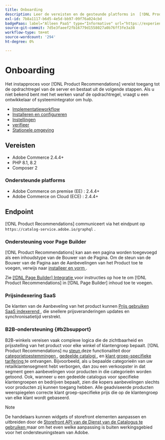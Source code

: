 ```yaml
---
title: Onboarding
description: Leer de vereisten en de gesteunde platforms in  [!DNL Product Recommendations].
exl-id: 7b8a1117-b6d5-4e5d-bb97-09f76a024cbd
badgePaas: label="Alleen PaaS" type="Informative" url="https://experienceleague.adobe.com/en/docs/commerce/user-guides/product-solutions" tooltip="Is alleen van toepassing op Adobe Commerce op Cloud-projecten (door Adobe beheerde PaaS-infrastructuur) en op projecten in het veld."
source-git-commit: 7d5e3faeef2fb16779d1558027a0b76ff3fe3a38
workflow-type: tm+mt
source-wordcount: '294'
ht-degree: 0%

---
```


# Onboarding

Het instapproces voor [!DNL Product Recommendations] vereist toegang tot de opdrachtregel van de server en bestaat uit de volgende stappen. Als u niet bekend bent met het werken vanaf de opdrachtregel, vraagt u een ontwikkelaar of systeemintegrator om hulp.

- [Implementatieworkflow](implementation-workflow.md)
- [Installeren en configureren](install-configure.md)
- [Instellingen](settings.md)
- [ verifieer ](https://developer.adobe.com/commerce/services/shared-services/storefront-events/collector/verify/)
- [Stationele omgeving](staging-environment.md)

## Vereisten

- Adobe Commerce 2.4.4+
- PHP 8.1, 8.2
- Composer 2

### Ondersteunde platforms

- Adobe Commerce on premise (EE) : 2.4.4+
- Adobe Commerce on Cloud (ECE) : 2.4.4+

## Endpoint

[!DNL Product Recommendations] communiceert via het eindpunt op `https://catalog-service.adobe.io/graphql` .

### Ondersteuning voor Page Builder

[!DNL Product Recommendations] kan aan een pagina worden toegevoegd als een inhoudstype van de Bouwer van de Pagina. Om de steun van de Bouwer van de Pagina aan de Aanbevelingen van het Product toe te voegen, verwijs naar [ installeer en vorm ](install-configure.md).

Zie [[!DNL Page Builder]  Integratie ](page-builder.md) voor instructies op hoe te om [!DNL Product Recommendations] in [!DNL Page Builder] inhoud toe te voegen.

### Prijsindexering SaaS

De klanten van de Aanbeveling van het product kunnen [ Prijs gebruiken SaaS indexerend ](../price-index/price-indexing.md), die snellere prijsveranderingen updates en synchronisatietijd verstrekt.

### B2B-ondersteuning {#b2bsupport}

B2B-winkels vereisen vaak complexe logica die de zichtbaarheid en prijsstelling van het product voor elke winkel of klantengroep bepaalt. [!DNL Product Recommendations] nu [ steun ](release-notes.md) deze functionaliteit door [ categorietoestemmingen ](https://experienceleague.adobe.com/docs/commerce-admin/catalog/categories/category-permissions.html), [ gedeelde catalogi ](https://experienceleague.adobe.com/docs/commerce-admin/b2b/shared-catalogs/catalog-shared.html), en [ klant groep-specifieke tarifering ](https://experienceleague.adobe.com/docs/commerce-admin/catalog/products/pricing/pricing-advanced.html) te ontvangen. Bijvoorbeeld, als u bepaalde categorieën van uw retailklantensegment hebt verborgen, dan zou een verkoopster in dat segment geen aanbevelingen voor producten in die categorieën worden getoond. Ook, wanneer u een gedeelde catalogus voor specifieke klantengroepen en bedrijven bepaalt, zien die kopers aanbevelingen slechts voor producten zij kunnen toegang hebben. Alle geadviseerde producten weerspiegelen correcte klant groep-specifieke prijs die op de klantengroep van elke klant wordt gebaseerd.

>[!NOTE]
>
>De handelaars kunnen widgets of storefront elementen aanpassen en uitbreiden door de [ Storefront API van de Dienst van de Catalogus te gebruiken ](../catalog-service/overview.md) maar om het even welke aanpassing is buiten werkingsgebied voor het ondersteuningsteam van Adobe.
